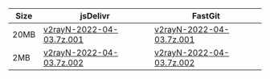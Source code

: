 |    Size   |     jsDelivr  | FastGit |
|  ---  |  ---  |  ---  |
| 20MB | [v2rayN-2022-04-03.7z.001](https://cdn.jsdelivr.net/gh/googleians/v2rayN-32@main/v2rayN-2022-04-03.7z.001) | [v2rayN-2022-04-03.7z.001](https://raw.fastgit.org/googleians/v2rayN-32/main/v2rayN-2022-04-03.7z.001) |
| 2MB | [v2rayN-2022-04-03.7z.002](https://cdn.jsdelivr.net/gh/googleians/v2rayN-32@main/v2rayN-2022-04-03.7z.002) | [v2rayN-2022-04-03.7z.002](https://raw.fastgit.org/googleians/v2rayN-32/main/v2rayN-2022-04-03.7z.002) |
